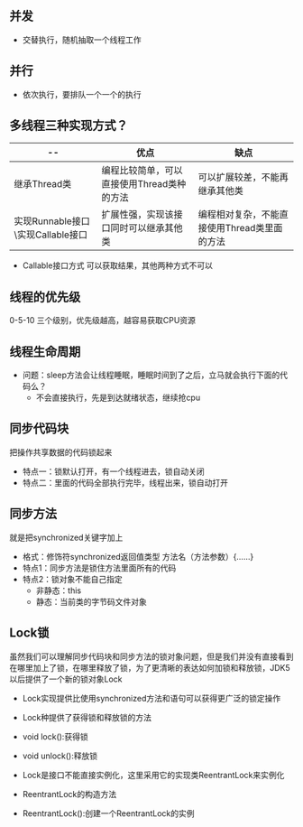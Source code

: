 ## 并发
+ 交替执行，随机抽取一个线程工作
## 并行
+ 依次执行，要排队一个一个的执行
## 多线程三种实现方式？

--|优点|缺点
---|---|---
继承Thread类|编程比较简单，可以直接使用Thread类种的方法|可以扩展较差，不能再继承其他类
实现Runnable接口\实现Callable接口|扩展性强，实现该接口同时可以继承其他类|编程相对复杂，不能直接使用Thread类里面的方法

+ Callable接口方式 可以获取结果，其他两种方式不可以

## 线程的优先级
0-5-10
三个级别，优先级越高，越容易获取CPU资源

## 线程生命周期
+ 问题：sleep方法会让线程睡眠，睡眠时间到了之后，立马就会执行下面的代码么？
  + 不会直接执行，先是到达就绪状态，继续抢cpu
## 同步代码块
  把操作共享数据的代码锁起来
+ 特点一：锁默认打开，有一个线程进去，锁自动关闭
+ 特点二：里面的代码全部执行完毕，线程出来，锁自动打开

## 同步方法
就是把synchronized关键字加上
+ 格式：修饰符synchronized返回值类型 方法名（方法参数）{……}
+ 特点1：同步方法是锁住方法里面所有的代码
+ 特点2：锁对象不能自己指定
  + 非静态：this
  + 静态：当前类的字节码文件对象

## Lock锁
虽然我们可以理解同步代码块和同步方法的锁对象问题，但是我们并没有直接看到在哪里加上了锁，在哪里释放了锁，为了更清晰的表达如何加锁和释放锁，JDK5以后提供了一个新的锁对象Lock

+ Lock实现提供比使用synchronized方法和语句可以获得更广泛的锁定操作
+ Lock种提供了获得锁和释放锁的方法
+ void lock():获得锁
+ void unlock():释放锁


+ Lock是接口不能直接实例化，这里采用它的实现类ReentrantLock来实例化
+ ReentrantLock的构造方法
+ ReentrantLock():创建一个ReentrantLock的实例